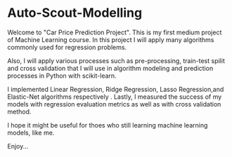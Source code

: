 # Auto-Scout-Modelling

Welcome to "Car Price Prediction Project". This is my first medium project of Machine Learning course. In this project I will apply many algorithms
commonly used for regression problems.

Also, I will apply various processes such as pre-processing, train-test spilit and cross validation that I will use in algorithm modeling and prediction
processes in Python with scikit-learn.

I implemented Linear Regression, Ridge Regression, Lasso Regression,and Elastic-Net algorithms respectively . Lastly, I measured the success of my models
with regression evaluation metrics as well as with cross validation method.

I hope it might be useful for thoes who still learning machine learning models, like me.

Enjoy...
